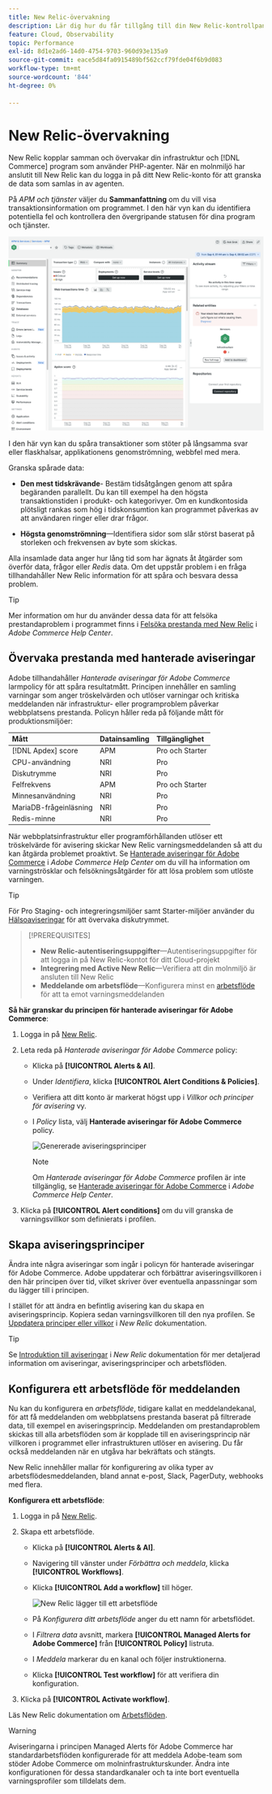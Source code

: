 ```yaml
---
title: New Relic-övervakning
description: Lär dig hur du får tillgång till din New Relic-kontrollpanel och analyserar data från din Adobe Commerce i molninfrastrukturprojekt.
feature: Cloud, Observability
topic: Performance
exl-id: 8d1e2ad6-14d0-4754-9703-960d93e135a9
source-git-commit: eace5d84fa0915489bf562ccf79fde04f6b9d083
workflow-type: tm+mt
source-wordcount: '844'
ht-degree: 0%

---
```


# New Relic-övervakning

New Relic kopplar samman och övervakar din infrastruktur och [!DNL Commerce] program som använder PHP-agenter. När en molnmiljö har anslutit till New Relic kan du logga in på ditt New Relic-konto för att granska de data som samlas in av agenten.

På _APM och tjänster_ väljer du **Sammanfattning** om du vill visa transaktionsinformation om programmet. I den här vyn kan du identifiera potentiella fel och kontrollera den övergripande statusen för dina program och tjänster.

![New Relic - översikt](../../assets/new-relic/dashboard.png)

I den här vyn kan du spåra transaktioner som stöter på långsamma svar eller flaskhalsar, applikationens genomströmning, webbfel med mera.

Granska spårade data:

- **Den mest tidskrävande**- Bestäm tidsåtgången genom att spåra begäranden parallellt. Du kan till exempel ha den högsta transaktionstiden i produkt- och kategorivyer. Om en kundkontosida plötsligt rankas som hög i tidskonsumtion kan programmet påverkas av att användaren ringer eller drar frågor.

- **Högsta genomströmning**—Identifiera sidor som slår störst baserat på storleken och frekvensen av byte som skickas.

Alla insamlade data anger hur lång tid som har ägnats åt åtgärder som överför data, frågor eller _Redis_ data. Om det uppstår problem i en fråga tillhandahåller New Relic information för att spåra och besvara dessa problem.

>[!TIP]
>
>Mer information om hur du använder dessa data för att felsöka prestandaproblem i programmet finns i [Felsöka prestanda med New Relic](https://experienceleague.adobe.com/docs/commerce-knowledge-base/kb/troubleshooting/miscellaneous/troubleshoot-performance-using-new-relic-on-magento-commerce.html) i _Adobe Commerce Help Center_.

## Övervaka prestanda med hanterade aviseringar

Adobe tillhandahåller _Hanterade aviseringar för Adobe Commerce_ larmpolicy för att spåra resultatmått. Principen innehåller en samling varningar som anger tröskelvärden och utlöser varningar och kritiska meddelanden när infrastruktur- eller programproblem påverkar webbplatsens prestanda. Policyn håller reda på följande mått för produktionsmiljöer:

| Mått | Datainsamling | Tillgänglighet |
|:-------------------|:----------------|:----------------|
| [!DNL Apdex] score | APM | Pro och Starter |
| CPU-användning | NRI | Pro |
| Diskutrymme | NRI | Pro |
| Felfrekvens | APM | Pro och Starter |
| Minnesanvändning | NRI | Pro |
| MariaDB-frågeinläsning | NRI | Pro |
| Redis-minne | NRI | Pro |

När webbplatsinfrastruktur eller programförhållanden utlöser ett tröskelvärde för avisering skickar New Relic varningsmeddelanden så att du kan åtgärda problemet proaktivt. Se [Hanterade aviseringar för Adobe Commerce](https://experienceleague.adobe.com/docs/commerce-knowledge-base/kb/support-tools/managed-alerts/managed-alerts-for-magento-commerce.html) i _Adobe Commerce Help Center_ om du vill ha information om varningströsklar och felsökningsåtgärder för att lösa problem som utlöste varningen.

>[!TIP]
>
>För Pro Staging- och integreringsmiljöer samt Starter-miljöer använder du [Hälsoaviseringar](../integrations/health-notifications.md) för att övervaka diskutrymmet.

>[!PREREQUISITES]
>
>- **New Relic-autentiseringsuppgifter**—Autentiseringsuppgifter för att logga in på New Relic-kontot för ditt Cloud-projekt
>- **Integrering med Active New Relic**—Verifiera att din molnmiljö är ansluten till New Relic
>- **Meddelande om arbetsflöde**—Konfigurera minst en [arbetsflöde](#set-up-a-workflow-for-notifications) för att ta emot varningsmeddelanden

**Så här granskar du principen för hanterade aviseringar för Adobe Commerce**:

1. Logga in på [New Relic](https://login.newrelic.com/login).

1. Leta reda på _Hanterade aviseringar för Adobe Commerce_ policy:

   - Klicka på **[!UICONTROL Alerts & AI]**.

   - Under _Identifiera_, klicka **[!UICONTROL Alert Conditions & Policies]**.

   - Verifiera att ditt konto är markerat högst upp i _Villkor och principer för avisering_ vy.

   - I _Policy_ lista, välj **Hanterade aviseringar för Adobe Commerce** policy.

     ![Genererade aviseringsprinciper](../../assets/new-relic/managed-alerts-policy.png)

     >[!NOTE]
     >
     >Om _Hanterade aviseringar för Adobe Commerce_ profilen är inte tillgänglig, se [Hanterade aviseringar för Adobe Commerce](https://experienceleague.adobe.com/docs/commerce-knowledge-base/kb/support-tools/managed-alerts/managed-alerts-for-magento-commerce.html) i _Adobe Commerce Help Center_.

1. Klicka på **[!UICONTROL Alert conditions]** om du vill granska de varningsvillkor som definierats i profilen.

## Skapa aviseringsprinciper

Ändra inte några aviseringar som ingår i policyn för hanterade aviseringar för Adobe Commerce. Adobe uppdaterar och förbättrar aviseringsvillkoren i den här principen över tid, vilket skriver över eventuella anpassningar som du lägger till i principen.

I stället för att ändra en befintlig avisering kan du skapa en aviseringsprincip. Kopiera sedan varningsvillkoren till den nya profilen. Se [Uppdatera principer eller villkor](https://docs.newrelic.com/docs/alerts-applied-intelligence/new-relic-alerts/alert-policies/update-or-disable-policies-conditions/) i _New Relic_ dokumentation.

>[!TIP]
>
>Se [Introduktion till aviseringar](https://docs.newrelic.com/docs/alerts-applied-intelligence/new-relic-alerts/learn-alerts/alerts-concepts-workflow/) i _New Relic_ dokumentation för mer detaljerad information om aviseringar, aviseringsprinciper och arbetsflöden.

## Konfigurera ett arbetsflöde för meddelanden

Nu kan du konfigurera en _arbetsflöde_, tidigare kallat en meddelandekanal, för att få meddelanden om webbplatsens prestanda baserat på filtrerade data, till exempel en aviseringsprincip. Meddelanden om prestandaproblem skickas till alla arbetsflöden som är kopplade till en aviseringsprincip när villkoren i programmet eller infrastrukturen utlöser en avisering. Du får också meddelanden när en utgåva har bekräftats och stängts.

New Relic innehåller mallar för konfigurering av olika typer av arbetsflödesmeddelanden, bland annat e-post, Slack, PagerDuty, webhooks med flera.

**Konfigurera ett arbetsflöde**:

1. Logga in på [New Relic](https://login.newrelic.com/login).

1. Skapa ett arbetsflöde.

   - Klicka på **[!UICONTROL Alerts & AI]**.

   - Navigering till vänster under _Förbättra och meddela_, klicka **[!UICONTROL Workflows]**.

   - Klicka **[!UICONTROL Add a workflow]** till höger.

     ![New Relic lägger till ett arbetsflöde](../../assets/new-relic/add-a-workflow.png)

   - På _Konfigurera ditt arbetsflöde_ anger du ett namn för arbetsflödet.

   - I _Filtrera data_ avsnitt, markera **[!UICONTROL Managed Alerts for Adobe Commerce]** från **[!UICONTROL Policy]** listruta.

   - I _Meddela_ markerar du en kanal och följer instruktionerna.

   - Klicka **[!UICONTROL Test workflow]** för att verifiera din konfiguration.

1. Klicka på **[!UICONTROL Activate workflow]**.

Läs New Relic dokumentation om [Arbetsflöden](https://docs.newrelic.com/docs/alerts-applied-intelligence/applied-intelligence/incident-workflows/incident-workflows/).

>[!WARNING]
>
>Aviseringarna i principen Managed Alerts för Adobe Commerce har standardarbetsflöden konfigurerade för att meddela Adobe-team som stöder Adobe Commerce om molninfrastrukturskunder. Ändra inte konfigurationen för dessa standardkanaler och ta inte bort eventuella varningsprofiler som tilldelats dem.
